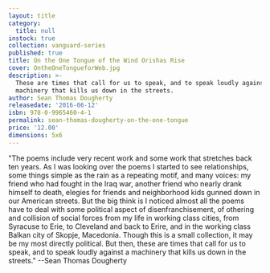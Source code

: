 ```yaml
---
layout: title
category:
  title: null
instock: true
collection: vanguard-series
published: true
title: On the One Tongue of the Wind Orishas Rise
cover: OntheOneTongueforWeb.jpg
description: >-
  These are times that call for us to speak, and to speak loudly against a
  machinery that kills us down in the streets.
author: Sean Thomas Dougherty
releasedate: '2016-06-12'
isbn: 978-0-9965460-4-1
permalink: sean-thomas-dougherty-on-the-one-tongue
price: '12.00'
dimensions: 5x6
---
```

"The poems include very recent work and some work that stretches back ten years. As I was looking over the poems I started to see relationships, some things simple as the rain as a repeating motif, and many voices: my friend who had fought in the Iraq war, another friend who nearly drank himself to death, elegies for friends and neighborhood kids gunned down in our American streets. But the big think is I noticed almost all the poems have to deal with some political aspect of disenfranchisement, of othering and collision of social forces from my life in working class cities, from Syracuse to Erie, to Cleveland and back to Erire, and in the working class Balkan city of Skopje, Macedonia. Though this is a small collection, it may be my most directly political. But then, these are times that call for us to speak, and to speak loudly against a machinery that kills us down in the streets."
--Sean Thomas Dougherty
